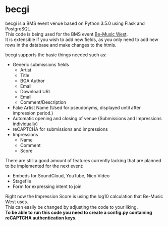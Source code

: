 # becgi
becgi is a BMS event venue based on Python 3.5.0 using Flask and PostgreSQL.  
This code is being used for the BMS event [Be-Music West](http://bmwest.herokuapp.com/).  
It is extensible if you wish to add new fields, as you only need to add new rows in the database and make changes to the htmls.  

becgi supports the basic things needed such as:  
* Generic submissions fields
  * Artist
  * Title
  * BGA Author
  * Email
  * Download URL
  * Email
  * Comment/Description
* Fake Artist Name (Used for pseudonyms, displayed until after impression period.)
* Automatic opening and closing of venue (Submissions and Impressions individually)
* reCAPTCHA for submissions and impressions
* Impressions
  * Name
  * Comment
  * Score

There are still a good amount of features currently lacking that are planned to be implemented for the next event:
* Embeds for SoundCloud, YouTube, Nico Video
* Stagefile
* Form for expressing intent to join

Right now the Impression Score is using the log10 calculation that Be-Music West uses.  
This can easily be changed by adjusting the code to your liking.  
**To be able to run this code you need to create a config.py containing reCAPTCHA authentication keys.**
